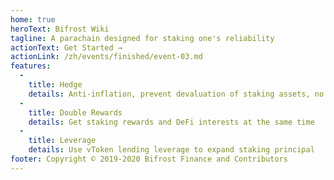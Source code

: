 ```yaml
---
home: true
heroText: Bifrost Wiki
tagline: A parachain designed for staking one's reliability
actionText: Get Started →
actionLink: /zh/events/finished/event-03.md
features:
  - 
    title: Hedge
    details: Anti-inflation, prevent devaluation of staking assets, no lock-up position
  - 
    title: Double Rewards
    details: Get staking rewards and DeFi interests at the same time
  - 
    title: Leverage
    details: Use vToken lending leverage to expand staking principal
footer: Copyright © 2019-2020 Bifrost Finance and Contributors
---
```



